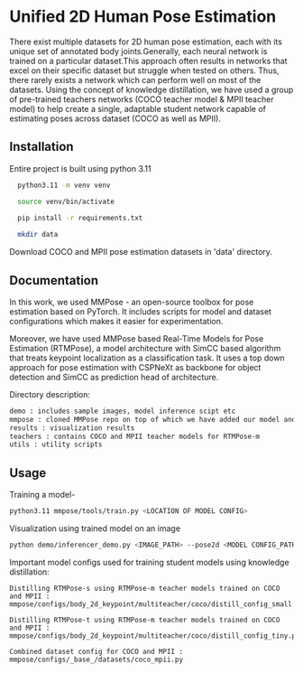 # Unified 2D Human Pose Estimation

There exist multiple datasets for 2D human pose estimation, each with its unique set of annotated body joints.Generally, each neural network is trained on a particular dataset.This approach often results in networks that excel on their specific dataset but struggle when tested on others. Thus, there rarely exists a network which can perform well on most of the datasets. Using the concept of knowledge distillation, we have used a group of pre-trained teachers networks (COCO teacher model & MPII teacher model) to help create a single, adaptable student network capable of estimating poses across dataset (COCO as well as MPII).
## Installation

Entire project is built using python 3.11

```bash
  python3.11 -m venv venv

  source venv/bin/activate

  pip install -r requirements.txt
  
  mkdir data
```
Download COCO and MPII pose estimation datasets in 'data' directory.
    
## Documentation

In this work, we used MMPose - an open-source toolbox for pose estimation based on PyTorch. It includes scripts for model and dataset configurations which makes it easier for experimentation.

Moreover, we have used MMPose based Real-Time Models for Pose Estimation (RTMPose), a model architecture with SimCC based algorithm that treats keypoint localization as a classification task. It uses a top down approach for pose estimation with CSPNeXt as backbone for object detection and SimCC as prediction head of architecture.

Directory description:
```bash
demo : includes sample images, model inference scipt etc
mmpose : cloned MMPose repo on top of which we have added our model and dataset configuration
results : visualization results
teachers : contains COCO and MPII teacher models for RTMPose-m
utils : utility scripts
```




## Usage

Training a model-
```bash
python3.11 mmpose/tools/train.py <LOCATION OF MODEL CONFIG>
```
Visualization using trained model on an image
```bash
python demo/inferencer_demo.py <IMAGE_PATH> --pose2d <MODEL CONFIG_PATH> --pose2d-weights <MODEL CHECKPOINT> --vis-out-dir <O/P DIR> --radius 4 --thickness 2
```
Important model configs used for training student models using knowledge distillation:
```
Distilling RTMPose-s using RTMPose-m teacher models trained on COCO and MPII : mmpose/configs/body_2d_keypoint/multiteacher/coco/distill_config_small.py

Distilling RTMPose-t using RTMPose-m teacher models trained on COCO and MPII : mmpose/configs/body_2d_keypoint/multiteacher/coco/distill_config_tiny.py

Combined dataset config for COCO and MPII : mmpose/configs/_base_/datasets/coco_mpii.py
```





